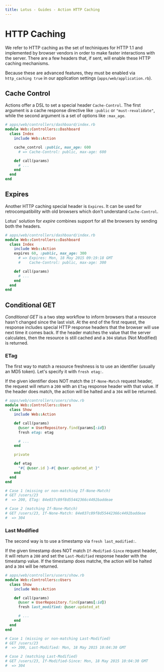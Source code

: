 ```yaml
---
title: Lotus - Guides - Action HTTP Caching
---
```


# HTTP Caching

We refer to HTTP caching as the set of techiniques for HTTP 1.1 and implemented by browser vendors in order to make faster interactions with the server.
There are a few headers that, if sent, will enable these HTTP caching mechanisms.

Because these are advanced features, they must be enabled via `http_caching true` in our application settings (`apps/web/application.rb`).

## Cache Control

Actions offer a DSL to set a special header `Cache-Control`.
The first argument is a cache response directive like `:public` or `"must-revalidate"`, while the second argument is a set of options like `:max_age`.

```ruby
# apps/web/controllers/dashboard/index.rb
module Web::Controllers::Dashboard
  class Index
    include Web::Action

    cache_control :public, max_age: 600
      # => Cache-Control: public, max-age: 600

    def call(params)
      # ...
    end
  end
end
```

## Expires

Another HTTP caching special header is `Expires`.
It can be used for retrocompatibility with old browsers which don't understand `Cache-Control`.

Lotus' solution for _expire_ combines support for all the browsers by sending both the headers.

```ruby
# apps/web/controllers/dashboard/index.rb
module Web::Controllers::Dashboard
  class Index
    include Web::Action
    expires 60, :public, max_age: 300
      # => Expires: Mon, 18 May 2015 09:19:18 GMT
      #    Cache-Control: public, max-age: 300

    def call(params)
      # ...
    end
  end
end
```

## Conditional GET

_Conditional GET_ is a two step workflow to inform browsers that a resource hasn't changed since the last visit.
At the end of the first request, the response includes special HTTP response headers that the browser will use next time it comes back.
If the header matches the value that the server calculates, then the resource is still cached and a `304` status (Not Modified) is returned.

### ETag

The first way to match a resource freshness is to use an identifier (usually an MD5 token).
Let's specify it with `fresh etag:`.

If the given identifier does NOT match the `If-None-Match` request header, the request will return a `200` with an `ETag` response header with that value.
If the header does match, the action will be halted and a `304` will be returned.

```ruby
# apps/web/controllers/users/show.rb
module Web::Controllers::Users
  class Show
    include Web::Action

    def call(params)
      @user = UserRepository.find(params[:id])
      fresh etag: etag

      # ...
    end

    private

    def etag
      "#{ @user.id }-#{ @user.updated_at }"
    end
  end
end

# Case 1 (missing or non-matching If-None-Match)
# GET /users/23
#  => 200, ETag: 84e037c89f8d55442366c4492baddeae

# Case 2 (matching If-None-Match)
# GET /users/23, If-None-Match: 84e037c89f8d55442366c4492baddeae
#  => 304
```

### Last Modified

The second way is to use a timestamp via `fresh last_modified:`.

If the given timestamp does NOT match `If-Modified-Since` request header, it will return a `200` and set the `Last-Modified` response header with the timestamp value.
If the timestamp does matche, the action will be halted and a `304` will be returned.

```ruby
# apps/web/controllers/users/show.rb
module Web::Controllers::Users
  class Show
    include Web::Action

    def call(params)
      @user = UserRepository.find(params[:id])
      fresh last_modified: @user.updated_at

      # ...
    end
  end
end

# Case 1 (missing or non-matching Last-Modified)
# GET /users/23
#  => 200, Last-Modified: Mon, 18 May 2015 10:04:30 GMT

# Case 2 (matching Last-Modified)
# GET /users/23, If-Modified-Since: Mon, 18 May 2015 10:04:30 GMT
#  => 304
```
